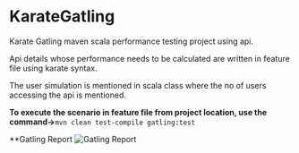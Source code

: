 # KarateGatling
Karate Gatling maven scala performance testing project using api.



Api details whose performance needs to be calculated are written in feature file using karate syntax.



The user simulation is mentioned in scala class where the no of users accessing the api is mentioned.




**To execute the scenario in feature file from project location, use the command->**`mvn clean test-compile gatling:test`

**Gatling Report
![Gatling Report](https://user-images.githubusercontent.com/52770689/136702768-edb53451-719e-40d8-817d-44f5672864c9.png)

